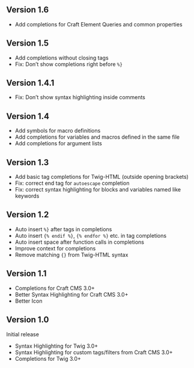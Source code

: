 ## Version 1.6

- Add completions for Craft Element Queries and common properties

## Version 1.5

- Add completions without closing tags
- Fix: Don’t show completions right before `%}`

## Version 1.4.1

- Fix: Don’t show syntax highlighting inside comments

## Version 1.4

- Add symbols for macro definitions
- Add completions for variables and macros defined in the same file
- Add completions for argument lists

## Version 1.3

- Add basic tag completions for Twig-HTML (outside opening brackets)
- Fix: correct end tag for `autoescape` completion
- Fix: correct syntax highlighting for blocks and variables named like keywords

## Version 1.2

- Auto insert `%}` after tags in completions
- Auto insert `{% endif %}`, `{% endfor %}` etc. in tag completions
- Auto insert space after function calls in completions
- Improve context for completions
- Remove matching `{}` from Twig-HTML syntax

## Version 1.1

- Completions for Craft CMS 3.0+
- Better Syntax Highlighting for Craft CMS 3.0+
- Better Icon

## Version 1.0

Initial release

- Syntax Highlighting for Twig 3.0+
- Syntax Highlighting for custom tags/filters from Craft CMS 3.0+
- Completions for Twig 3.0+
